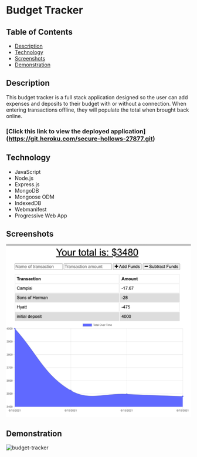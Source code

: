 # Budget Tracker

## Table of Contents
* [Description](#description)
* [Technology](#technology)
* [Screenshots](#screenshots)
* [Demonstration](#demonstration)

## Description
This budget tracker is a full stack application designed so the user can add expenses and deposits to their budget with or without a connection. When entering transactions offline, they will populate the total when brought back online.

### [Click this link to view the deployed application] (https://git.heroku.com/secure-hollows-27877.git) 

## Technology
* JavaScript
* Node.js
* Express.js
* MongoDB
* Mongoose ODM
* IndexedDB
* Webmanifest
* Progressive Web App

## Screenshots

![budgett-tracker](assets/budget-tracker.png)


## Demonstration
![budget-tracker](assets/budget-tracker.gif)
